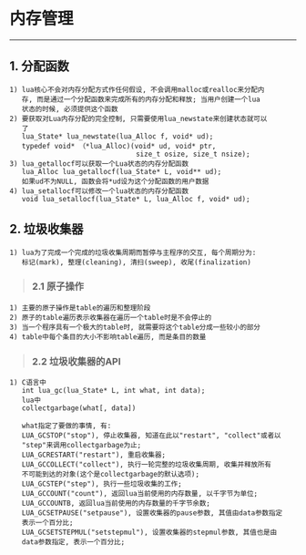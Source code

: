 # **内存管理** #
***


## **1. 分配函数** ##
    1) lua核心不会对内存分配方式作任何假设, 不会调用malloc或realloc来分配内
       存, 而是通过一个分配函数来完成所有的内存分配和释放; 当用户创建一个lua
       状态的时候, 必须提供这个函数
    2) 要获取对Lua内存分配的完全控制, 只需要使用lua_newstate来创建状态就可以
       了
       lua_State* lua_newstate(lua_Alloc f, void* ud);
       typedef void* （*lua_Alloc)(void* ud, void* ptr, 
                                   size_t osize, size_t nsize);
    3) lua_getallocf可以获取一个Lua状态的内存分配函数
       lua_Alloc lua_getallocf(lua_State* L, void** ud);
       如果ud不为NULL, 函数会将*ud设为这个分配函数的用户数据
    4) lua_setallocf可以修改一个lua状态的内存分配函数
       void lua_setallocf(lua_State* L, lua_Alloc f, void* ud);


## **2. 垃圾收集器** ##
    1) lua为了完成一个完成的垃圾收集周期而暂停与主程序的交互, 每个周期分为:
       标记(mark), 整理(cleaning), 清扫(sweep), 收尾(finalization)
> ### **2.1 原子操作** ###
    1) 主要的原子操作是table的遍历和整理阶段
    2) 原子的table遍历表示收集器在遍历一个table时是不会停止的
    3) 当一个程序具有一个极大的table时, 就需要将这个table分成一些较小的部分
    4) table中每个条目的大小不影响table遍历, 而是条目的数量
> ### **2.2 垃圾收集器的API** ###
    1) C语言中
       int lua_gc(lua_State* L, int what, int data);
       lua中
       collectgarbage(what[, data])

       what指定了要做的事情, 有:
       LUA_GCSTOP("stop"), 停止收集器, 知道在此以"restart", "collect"或者以
       "step"来调用collectgarbage为止;
       LUA_GCRESTART("restart"), 重启收集器;
       LUA_GCCOLLECT("collect"), 执行一轮完整的垃圾收集周期, 收集并释放所有
       不可能到达的对象(这个是collectgarbage的默认选项);
       LUA_GCSTEP("step"), 执行一些垃圾收集的工作;
       LUA_GCCOUNT("count"), 返回lua当前使用的内存数量, 以千字节为单位;
       LUA_GCCOUNTB, 返回lua当前使用的内存数量的千字节余数;
       LUA_GCSETPAUSE("setpause"), 设置收集器的pause参数, 其值由data参数指定
       表示一个百分比;
       LUA_GCSETSTEPMUL("setstepmul"), 设置收集器的stepmul参数, 其值也是由
       data参数指定, 表示一个百分比;
